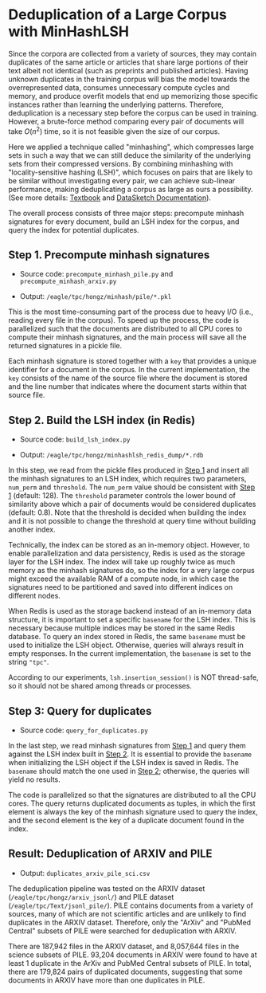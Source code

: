 # Deduplication of a Large Corpus with MinHashLSH

Since the corpora are collected from a variety of sources, they may contain duplicates of the same article or articles that share large portions of their text albeit not identical (such as preprints and published articles). Having unknown duplicates in the training corpus will bias the model towards the overrepresented data, consumes unnecessary compute cycles and memory, and produce overfit models that end up memorizing those specific instances rather than learning the underlying patterns. Therefore, deduplication is a necessary step before the corpus can be used in training. However, a brute-force method comparing every pair of documents will take $O(n^2)$ time, so it is not feasible given the size of our corpus.

Here we applied a technique called "minhashing", which compresses large sets in such a way that we can still deduce the similarity of the underlying sets from their compressed versions. By combining minhashing with "locality-sensitive hashing (LSH)", which focuses on pairs that are likely to be similar without investigating every pair, we can achieve sub-linear performance, making deduplicating a corpus as large as ours a possibility. 
(See more details: [Textbook](http://infolab.stanford.edu/~ullman/mmds/ch3.pdf) and [DataSketch Documentation](https://ekzhu.com/datasketch/lsh.html)).


The overall process consists of three major steps: precompute minhash signatures for every document, build an LSH index for the corpus, and query the index for potential duplicates.

## Step 1. Precompute minhash signatures

- Source code: `precompute_minhash_pile.py` and `precompute_minhash_arxiv.py`

- Output: `/eagle/tpc/hongz/minhash/pile/*.pkl`

This is the most time-consuming part of the process due to heavy I/O (i.e., reading every file in the corpus). To speed up the process, the code is parallelized such that the documents are distributed to all CPU cores to compute their minhash signatures, and the main process will save all the returned signatures in a pickle file. 

Each minhash signature is stored together with a `key` that provides a unique identifier for a document in the corpus. In the current implementation, the `key` consists of the name of the source file where the document is stored and the line number that indicates where the document starts within that source file.


## Step 2. Build the LSH index (in Redis)

- Source code: `build_lsh_index.py`

- Output: `/eagle/tpc/hongz/minhashlsh_redis_dump/*.rdb`

In this step, we read from the pickle files produced in [Step 1](#step-1-precompute-minhash-signatures) and insert all the minhash signatures to an LSH index, which requires two parameters, `num_perm` and `threshold`. The `num_perm` value should be consistent with [Step 1](#step-1-precompute-minhash-signatures) (default: 128). The `threshold` parameter controls the lower bound of similarity above which a pair of documents would be considered duplicates (default: 0.8). Note that the threshold is decided when building the index and it is not possible to change the threshold at query time without building another index.

Technically, the index can be stored as an in-memory object. However, to enable parallelization and data persistency, Redis is used as the storage layer for the LSH index. The index will take up roughly twice as much memory as the minhash signatures do, so the index for a very large corpus might exceed the available RAM of a compute node, in which case the signatures need to be partitioned and saved into different indices on different nodes.

When Redis is used as the storage backend instead of an in-memory data structure, it is important to set a specific `basename` for the LSH index. This is necessary because multiple indices may be stored in the same Redis database. To query an index stored in Redis, the same `basename` must be used to initialize the LSH object. Otherwise, queries will always result in empty responses. In the current implementation, the `basename` is set to the string `"tpc"`.

According to our experiments, `lsh.insertion_session()` is NOT thread-safe, so it should not be shared among threads or processes.

## Step 3: Query for duplicates

- Source code: `query_for_duplicates.py`

In the last step, we read minhash signatures from [Step 1](#step-1-precompute-minhash-signatures) and query them against the LSH index built in [Step 2](#step-2-build-the-lsh-index-in-redis). It is essential to provide the `basename` when initializing the LSH object if the LSH index is saved in Redis. The `basename` should match the one used in [Step 2](#step-2-build-the-lsh-index-in-redis); otherwise, the queries will yield no results.

The code is parallelized so that the signatures are distributed to all the CPU cores. The query returns duplicated documents as tuples, in which the first element is always the key of the minhash signature used to query the index, and the second element is the key of a duplicate document found in the index.


## Result: Deduplication of ARXIV and PILE

- Output: `duplicates_arxiv_pile_sci.csv`

The deduplication pipeline was tested on the ARXIV dataset (`/eagle/tpc/hongz/arxiv_jsonl/`) and PILE dataset (`/eagle/tpc/Text/jsonl_pile/`). PILE contains documents from a variety of sources, many of which are not scientific articles and are unlikely to find duplicates in the ARXIV dataset. Therefore, only the "ArXiv" and "PubMed Central" subsets of PILE were searched for deduplication with ARXIV.

There are 187,942 files in the ARXIV dataset, and 8,057,644 files in the science subsets of PILE. 93,204 documents in ARXIV were found to have at least 1 duplicate in the ArXiv and PubMed Central subsets of PILE. In total, there are 179,824 pairs of duplicated documents, suggesting that some documents in ARXIV have more than one duplicates in PILE.
